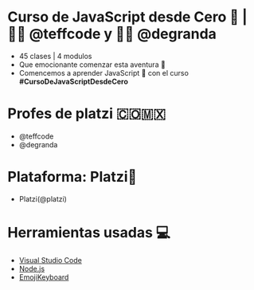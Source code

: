# Curso de JavaScript desde Cero 💚 | 👩‍💻 @teffcode y 🧑‍💻 @degranda
* 45 clases | 4 modulos 
* Que emocionante comenzar esta aventura 🚀 
* Comencemos a aprender JavaScript 💛 con el curso <strong>#CursoDeJavaScriptDesdeCero</strong> 

# Profes de platzi 🇨🇴🇲🇽
* @teffcode
* @degranda
  
# Plataforma: Platzi💚
* Platzi(@platzi)

# Herramientas usadas 💻
* [Visual Studio Code](https://code.visualstudio.com/)
* [Node.js](https://nodejs.org/en)
* [EmojiKeyboard](https://emojikeyboard.top/)

